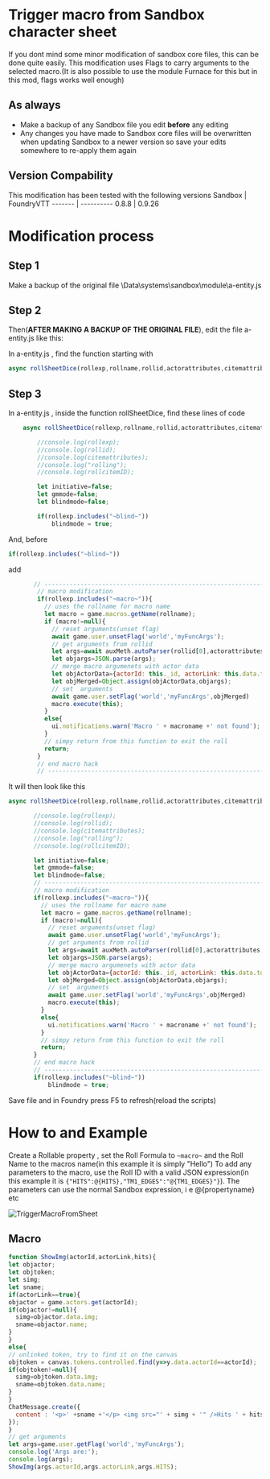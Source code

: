 # Trigger macro from Sandbox character sheet
If you dont mind some minor modification of sandbox core files, this can be done quite easily.
This modification uses Flags to carry arguments to the selected macro.(It is also possible to use the module Furnace for this but in this mod, flags works well enough)

## As always
* Make a backup of any Sandbox file you edit __**before**__ any editing
* Any changes you have made to Sandbox core files will be overwritten when updating Sandbox to a newer version so save your edits somewhere to re-apply them again 

## Version Compability
This modification has been tested with the following versions
Sandbox  | FoundryVTT
-------  | ----------
0.8.8    | 0.9.26



# Modification process
## Step 1
Make a backup of the original file \Data\systems\sandbox\module\a-entity.js
## Step 2
Then(**AFTER MAKING A BACKUP OF THE ORIGINAL FILE**), edit the file a-entity.js like this:

In a-entity.js , find the function starting with 
``` javascript 
async rollSheetDice(rollexp,rollname,rollid,actorattributes,citemattributes,number=1,target=null)
```
## Step 3
In a-entity.js , inside the function rollSheetDice, find these lines of code
``` javascript
    async rollSheetDice(rollexp,rollname,rollid,actorattributes,citemattributes,number=1,target=null,rollcitemID = null){

        //console.log(rollexp);
        //console.log(rollid);
        //console.log(citemattributes);
        //console.log("rolling");
        //console.log(rollcitemID);

        let initiative=false;
        let gmmode=false;
        let blindmode=false;

        if(rollexp.includes("~blind~"))
            blindmode = true;
```

And, before 
```javascript
if(rollexp.includes("~blind~"))
 ```
add
```javascript
       // ----------------------------------------------------------------
        // macro modification
        if(rollexp.includes("~macro~")){
          // uses the rollname for macro name
          let macro = game.macros.getName(rollname);  
          if (macro!=null){                  
            // reset arguments(unset flag)
            await game.user.unsetFlag('world','myFuncArgs'); 
            // get arguments from rollid          
            let args=await auxMeth.autoParser(rollid[0],actorattributes,citemattributes,true,false,number); 
            let objargs=JSON.parse(args);             
            // merge macro argumenets with actor data
            let objActorData={actorId: this._id, actorLink: this.data.token.actorLink};
            let objMerged=Object.assign(objActorData,objargs);              
            // set  arguments
            await game.user.setFlag('world','myFuncArgs',objMerged)
            macro.execute(this);
          }
          else{
            ui.notifications.warn('Macro ' + macroname +' not found');
          }    
          // simpy return from this function to exit the roll
          return;
        }
        // end macro hack
        // ----------------------------------------------------------------
 ```
 It will then look like this
 
 ``` javascript
async rollSheetDice(rollexp,rollname,rollid,actorattributes,citemattributes,number=1,target=null,rollcitemID = null){

        //console.log(rollexp);
        //console.log(rollid);
        //console.log(citemattributes);
        //console.log("rolling");
        //console.log(rollcitemID);

        let initiative=false;
        let gmmode=false;
        let blindmode=false;
        // ----------------------------------------------------------------
        // macro modification
        if(rollexp.includes("~macro~")){
          // uses the rollname for macro name
          let macro = game.macros.getName(rollname);  
          if (macro!=null){                  
            // reset arguments(unset flag)
            await game.user.unsetFlag('world','myFuncArgs'); 
            // get arguments from rollid          
            let args=await auxMeth.autoParser(rollid[0],actorattributes,citemattributes,true,false,number); 
            let objargs=JSON.parse(args);             
            // merge macro argumenets with actor data
            let objActorData={actorId: this._id, actorLink: this.data.token.actorLink};
            let objMerged=Object.assign(objActorData,objargs);              
            // set  arguments
            await game.user.setFlag('world','myFuncArgs',objMerged)
            macro.execute(this);
          }
          else{
            ui.notifications.warn('Macro ' + macroname +' not found');
          }    
          // simpy return from this function to exit the roll
          return;
        }
        // end macro hack
        // ----------------------------------------------------------------
        if(rollexp.includes("~blind~"))
            blindmode = true;
```
 Save file and in Foundry press F5 to refresh(reload the scripts)
 
 # How to and Example 
 Create a Rollable property , set the Roll Formula to ```~macro~``` and the Roll Name to the macros name(in this example it is simply "Hello")
 To add any parameters to the macro, use the Roll ID with a valid JSON expression(in this example it is ```{"HITS":@{HITS},"TM1_EDGES":"@{TM1_EDGES}"}```).
 The parameters can use the normal Sandbox expression, i e @{propertyname} etc
 
 ![TriggerMacroFromSheet](https://user-images.githubusercontent.com/81265884/130613735-ce154a1f-106c-43de-8f89-1a12d6fd5cb9.jpg)

 ## Macro
  ``` javascript
function ShowImg(actorId,actorLink,hits){
let objactor;
let objtoken; 
let simg;
let sname;
if(actorLink==true){
  objactor = game.actors.get(actorId);
  if(objactor!=null){
    simg=objactor.data.img;
    sname=objactor.name;         
  }
}
else{        
  // unlinked token, try to find it on the canvas        
  objtoken = canvas.tokens.controlled.find(y=>y.data.actorId==actorId);
  if(objtoken!=null){
    simg=objtoken.data.img;
    sname=objtoken.data.name;
  }           
}
ChatMessage.create({
    content : '<p>' +sname +'</p> <img src="' + simg + '" />Hits ' + hits
  });
}
// get arguments
let args=game.user.getFlag('world','myFuncArgs');
console.log('Args are:');
console.log(args);
ShowImg(args.actorId,args.actorLink,args.HITS);
```
 
 

